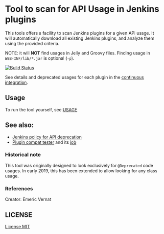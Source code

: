 # Tool to scan for API Usage in Jenkins plugins

This tools offers a facility to scan Jenkins plugins for a given API usage.
It will automatically download all existing Jenkins plugins, and analyze them using the provided criteria.

NOTE: it will **NOT** find usages in Jelly and Groovy files. Finding usage in `WEB-INF/lib/*.jar` is optional (`-p`).

[![Build Status](https://ci.jenkins.io/job/Infra/job/deprecated-usage-in-plugins/job/master/badge/icon)](https://ci.jenkins.io/job/Infra/job/deprecated-usage-in-plugins/job/master/)

See details and deprecated usages for each plugin in the [continuous integration](https://ci.jenkins.io/job/Infra/job/usage-in-plugins/job/master/lastSuccessfulBuild/artifact/output/).


## Usage

To run the tool yourself, see [USAGE](USAGE.adoc)

## See also:

* [Jenkins policy for API deprecation](https://issues.jenkins-ci.org/browse/JENKINS-31035)
* [Plugin compat tester](https://github.com/jenkinsci/plugin-compat-tester) and its [job](https://ci.jenkins.io/job/jenkinsci-libraries/job/plugin-compat-tester/job/master/)

### Historical note

This tool was originally designed to look exclusively for `@Deprecated` code usages.
In early 2019, this has been extended to allow looking for any class usage.

### References

Creator: Emeric Vernat

## LICENSE

[License MIT](../../blob/master/LICENSE.txt)
